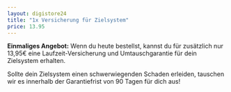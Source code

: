 ```yaml
---
layout: digistore24
title: "1x Versicherung für Zielsystem"
price: 13.95
---
```

<p><strong>Einmaliges Angebot:</strong>&#xA0;Wenn du heute bestellst, kannst du f&#xFC;r zus&#xE4;tzlich nur 13,95&#x20AC; eine Laufzeit-Versicherung und Umtauschgarantie f&#xFC;r dein Zielsystem erhalten.</p>
<p>Sollte dein Zielsystem einen schwerwiegenden Schaden erleiden, tauschen wir es innerhalb der Garantiefrist von 90 Tagen f&#xFC;r dich aus!</p>